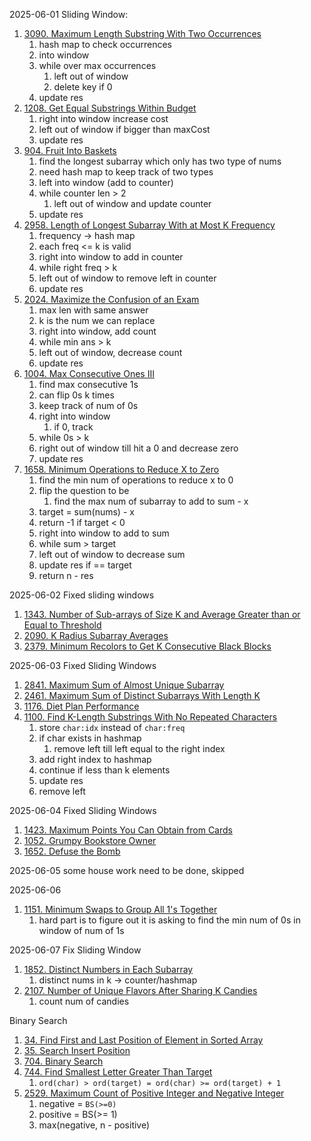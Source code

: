 2025-06-01
Sliding Window:
1. [3090. Maximum Length Substring With Two Occurrences](https://leetcode.com/problems/maximum-length-substring-with-two-occurrences/)
	1. hash map to check occurrences
	2. into window
	3. while over max occurrences
		1. left out of window
		2. delete key if 0
	4. update res
2. [1208. Get Equal Substrings Within Budget](https://leetcode.com/problems/get-equal-substrings-within-budget/)
	1. right into window increase cost
	2. left out of window if bigger than maxCost
	3. update res
3. [904. Fruit Into Baskets](https://leetcode.com/problems/fruit-into-baskets/)
	1. find the longest subarray which only has two type of nums
	2. need hash map to keep track of two types
	3. left into window (add to counter)
	4. while counter len > 2
		1. left out of window and update counter
	5. update res
4. [2958. Length of Longest Subarray With at Most K Frequency](https://leetcode.com/problems/length-of-longest-subarray-with-at-most-k-frequency/)
	1. frequency -> hash map
	2. each freq <= k is valid
	3. right into window to add in counter
	4. while right freq > k
	5. left out of window to remove left in counter
	6. update res
5. [2024. Maximize the Confusion of an Exam](https://leetcode.com/problems/maximize-the-confusion-of-an-exam/)
	1. max len with same answer
	2. k is the num we can replace
	3. right into window, add count
	4. while min ans > k
	5. left out of window, decrease count
	6. update res
6. [1004. Max Consecutive Ones III](https://leetcode.com/problems/max-consecutive-ones-iii/)
	1. find max consecutive 1s
	2. can flip 0s k times
	3. keep track of num of 0s
	4. right into window
		1. if 0, track
	5. while 0s > k
	6. right out of window till hit a 0 and decrease zero
	7. update res
7. [1658. Minimum Operations to Reduce X to Zero](https://leetcode.com/problems/minimum-operations-to-reduce-x-to-zero/)
	1. find the min num of operations to reduce x to 0
	2. flip the question to be
		1. find the max num of subarray to add to sum - x
	3. target = sum(nums) - x
	4. return -1 if target < 0
	5. right into window to add to sum
	6. while sum > target
	7. left out of window to decrease sum
	8. update res if == target
	9. return n - res

2025-06-02
Fixed sliding windows
1. [1343. Number of Sub-arrays of Size K and Average Greater than or Equal to Threshold](https://leetcode.com/problems/number-of-sub-arrays-of-size-k-and-average-greater-than-or-equal-to-threshold/)
2. [2090. K Radius Subarray Averages](https://leetcode.com/problems/k-radius-subarray-averages/)
3. [2379. Minimum Recolors to Get K Consecutive Black Blocks](https://leetcode.com/problems/minimum-recolors-to-get-k-consecutive-black-blocks/)

2025-06-03
Fixed Sliding Windows
1. [2841. Maximum Sum of Almost Unique Subarray](https://leetcode.com/problems/maximum-sum-of-almost-unique-subarray/)
2. [2461. Maximum Sum of Distinct Subarrays With Length K](https://leetcode.com/problems/maximum-sum-of-distinct-subarrays-with-length-k/)
3. [1176. Diet Plan Performance](https://leetcode.com/problems/diet-plan-performance/)
4. [1100. Find K-Length Substrings With No Repeated Characters](https://leetcode.com/problems/find-k-length-substrings-with-no-repeated-characters/)
	1. store `char:idx` instead of `char:freq`
	2. if char exists in hashmap
		1. remove left till left equal to the right index
	3. add right index to hashmap
	4. continue if less than k elements
	5. update res
	6. remove left

2025-06-04
Fixed Sliding Windows
1. [1423. Maximum Points You Can Obtain from Cards](https://leetcode.com/problems/maximum-points-you-can-obtain-from-cards/)
2. [1052. Grumpy Bookstore Owner](https://leetcode.com/problems/grumpy-bookstore-owner/)
3. [1652. Defuse the Bomb](https://leetcode.com/problems/defuse-the-bomb/)

2025-06-05
some house work need to be done, skipped

2025-06-06
1. [1151. Minimum Swaps to Group All 1's Together](https://leetcode.com/problems/minimum-swaps-to-group-all-1s-together/)
	1. hard part is to figure out it is asking to find the min num of 0s in window of num of 1s

2025-06-07
Fix Sliding Window
1. [1852. Distinct Numbers in Each Subarray](https://leetcode.com/problems/distinct-numbers-in-each-subarray/)
	1. distinct nums in k -> counter/hashmap
2. [2107. Number of Unique Flavors After Sharing K Candies](https://leetcode.com/problems/number-of-unique-flavors-after-sharing-k-candies/)
	1. count num of candies

Binary Search
1. [34. Find First and Last Position of Element in Sorted Array](https://leetcode.com/problems/find-first-and-last-position-of-element-in-sorted-array/)
2. [35. Search Insert Position](https://leetcode.com/problems/search-insert-position/)
3. [704. Binary Search](https://leetcode.com/problems/binary-search/)
4. [744. Find Smallest Letter Greater Than Target](https://leetcode.com/problems/find-smallest-letter-greater-than-target/)
	1. `ord(char) > ord(target) = ord(char) >= ord(target) + 1`
5. [2529. Maximum Count of Positive Integer and Negative Integer](https://leetcode.com/problems/maximum-count-of-positive-integer-and-negative-integer/)
	1. negative = `BS(>=0)`
	2. positive = BS(>= 1)
	3. max(negative, n - positive)

